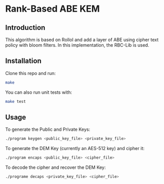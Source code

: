 # Rank-Based ABE KEM

## Introduction

This algorithm is based on RolloI and add a layer of ABE using cipher text policy with bloom filters.
In this implementation, the RBC-Lib is used.

## Installation

Clone this repo and run:

```bash
make
```

You can also run unit tests with:

```bash
make test
```

## Usage

To generate the Public and Private Keys:

```bash
./program keygen <public_key_file> <private_key_file>
```

To generate the DEM Key (currently an AES-512 key) and cipher it:

```bash
./program encaps <public_key_file> <cipher_file>
```

To decode the cipher and recover the DEM Key:

```bash
./programe decaps <private_key_file> <cipher_file>
```